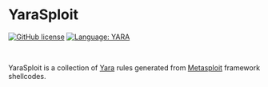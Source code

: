 # YaraSploit

[![GitHub license](https://img.shields.io/badge/license-MIT-blue.svg)](LICENSE.MIT)
[![Language: YARA](https://img.shields.io/badge/Language-YARA-brightgreen.svg?tyle=flat-square)](#)

<br />

YaraSploit is a collection of [Yara][1] rules generated from [Metasploit][2] framework shellcodes.

[1]: https://github.com/VirusTotal/yara
[2]: https://www.metasploit.com/
